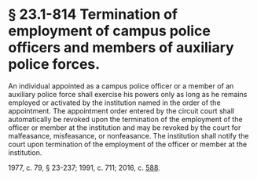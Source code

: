 # § 23.1-814 Termination of employment of campus police officers and members of auxiliary police forces.

<p>An individual appointed as a campus police officer or a member of an auxiliary police force shall exercise his powers only as long as he remains employed or activated by the institution named in the order of the appointment. The appointment order entered by the circuit court shall automatically be revoked upon the termination of the employment of the officer or member at the institution and may be revoked by the court for malfeasance, misfeasance, or nonfeasance. The institution shall notify the court upon termination of the employment of the officer or member at the institution.</p><p>1977, c. 79, § 23-237; 1991, c. 711; 2016, c. <a href='http://lis.virginia.gov/cgi-bin/legp604.exe?161+ful+CHAP0588'>588</a>.</p>